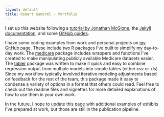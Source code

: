 ```yaml
---
layout: default
title: Robert Gambrel - Portfolio
---
```

I set up this website following a [tutorial by Jonathan McGlone](https:http://jmcglone.com/guides/github-pages/), the [Jekyll documentation](https://jekyllrb.com/docs/usage/), and some [GitHub guides](https://help.github.com/articles/about-github-pages-and-jekyll/).

I have some coding examples from work and personal projects on [my GitHub page](https://www.github.com/robertgambrel). These include two R packages I've built to simplify my day-to-day work. The [medicare](https://www.github.com/robertgambrel/medicare) package includes wrappers and functions I've created to make manipulating publicly available Medicare datasets easier. The [tabler](https://www.github.com/robertgambrel/tabler) package was written to make it quick and easy to combine regression output from multiple models into simple tables (either csv or xls). Since my workflow typically involved iterative modeling adjustments based on feedback for the rest of the team, this package made it easy to condense a variety of options in a format that others could read. Feel free to check out the readme files and vignettes for more detailed explanations of how to use them in your own work.

In the future, I hope to update this page with additional examples of exhibits I've prepared at work, but those are still in the publication pipeline.
